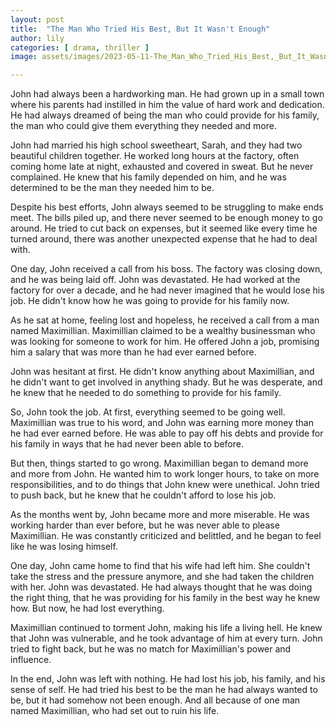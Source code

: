 ```yaml
---
layout: post
title:  "The Man Who Tried His Best, But It Wasn't Enough"
author: lily
categories: [ drama, thriller ]
image: assets/images/2023-05-11-The_Man_Who_Tried_His_Best,_But_It_Wasnt_Enough.png

---
```

John had always been a hardworking man. He had grown up in a small town where his parents had instilled in him the value of hard work and dedication. He had always dreamed of being the man who could provide for his family, the man who could give them everything they needed and more.

John had married his high school sweetheart, Sarah, and they had two beautiful children together. He worked long hours at the factory, often coming home late at night, exhausted and covered in sweat. But he never complained. He knew that his family depended on him, and he was determined to be the man they needed him to be.

Despite his best efforts, John always seemed to be struggling to make ends meet. The bills piled up, and there never seemed to be enough money to go around. He tried to cut back on expenses, but it seemed like every time he turned around, there was another unexpected expense that he had to deal with.

One day, John received a call from his boss. The factory was closing down, and he was being laid off. John was devastated. He had worked at the factory for over a decade, and he had never imagined that he would lose his job. He didn't know how he was going to provide for his family now.

As he sat at home, feeling lost and hopeless, he received a call from a man named Maximillian. Maximillian claimed to be a wealthy businessman who was looking for someone to work for him. He offered John a job, promising him a salary that was more than he had ever earned before.

John was hesitant at first. He didn't know anything about Maximillian, and he didn't want to get involved in anything shady. But he was desperate, and he knew that he needed to do something to provide for his family.

So, John took the job. At first, everything seemed to be going well. Maximillian was true to his word, and John was earning more money than he had ever earned before. He was able to pay off his debts and provide for his family in ways that he had never been able to before.

But then, things started to go wrong. Maximillian began to demand more and more from John. He wanted him to work longer hours, to take on more responsibilities, and to do things that John knew were unethical. John tried to push back, but he knew that he couldn't afford to lose his job.

As the months went by, John became more and more miserable. He was working harder than ever before, but he was never able to please Maximillian. He was constantly criticized and belittled, and he began to feel like he was losing himself.

One day, John came home to find that his wife had left him. She couldn't take the stress and the pressure anymore, and she had taken the children with her. John was devastated. He had always thought that he was doing the right thing, that he was providing for his family in the best way he knew how. But now, he had lost everything.

Maximillian continued to torment John, making his life a living hell. He knew that John was vulnerable, and he took advantage of him at every turn. John tried to fight back, but he was no match for Maximillian's power and influence.

In the end, John was left with nothing. He had lost his job, his family, and his sense of self. He had tried his best to be the man he had always wanted to be, but it had somehow not been enough. And all because of one man named Maximillian, who had set out to ruin his life.